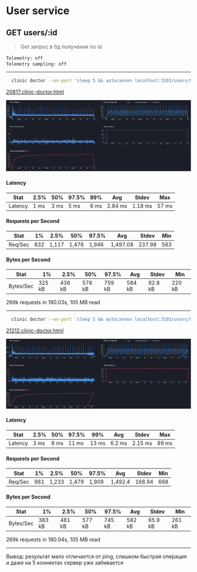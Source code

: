 # User service

## GET users/:id

> Get запрос в бд получения по id

```text
Telemetry: off
Telemetry sampling: off
```

---

```bash
  clinic doctor --on-port 'sleep 5 && autocannon localhost:3103/users/91905f6b-bb5d-495c-b0ae-15b11d4aef6f -c 5 -p 1 -d 180' -- node dist/src/main.js
```

[20817.clinic-doctor.html](../../../user-service/.clinic/20817.clinic-doctor.html)

![img.png](img.png)

#### Latency
| Stat    | 2.5% | 50%  | 97.5% | 99%  | Avg     | Stdev   | Max   |
|---------|------|------|-------|------|---------|---------|-------|
| Latency | 1 ms | 3 ms | 5 ms  | 6 ms | 2.84 ms | 1.18 ms | 57 ms |

#### Requests per Second
| Stat      | 1%   | 2.5% | 50%  | 97.5% | Avg     | Stdev   | Min |
|-----------|------|------|------|-------|---------|---------|-----|
| Req/Sec   | 832  | 1,117 | 1,476 | 1,946 | 1,497.08 | 237.98 | 563 |

#### Bytes per Second
| Stat      | 1%     | 2.5%   | 50%    | 97.5%   | Avg    | Stdev   | Min    |
|-----------|--------|--------|--------|---------|--------|---------|--------|
| Bytes/Sec | 325 kB | 436 kB | 576 kB | 759 kB  | 584 kB | 92.8 kB | 220 kB |

269k requests in 180.03s, 105 MB read

---

```bash
  clinic doctor --on-port 'sleep 5 && autocannon localhost:3103/users/91905f6b-bb5d-495c-b0ae-15b11d4aef6f -c 10 -p 1 -d 180' -- node dist/src/main.js
```

[21212.clinic-doctor.html](../../../user-service/.clinic/21212.clinic-doctor.html)

![img_1.png](img_1.png)

#### Latency
| Stat    | 2.5% | 50%  | 97.5% | 99%   | Avg    | Stdev   | Max   |
|---------|------|------|-------|-------|--------|---------|-------|
| Latency | 3 ms | 6 ms | 11 ms | 13 ms | 6.2 ms | 2.15 ms | 89 ms |

#### Requests per Second
| Stat      | 1%   | 2.5%  | 50%  | 97.5% | Avg     | Stdev   | Min |
|-----------|------|-------|------|-------|---------|---------|-----|
| Req/Sec   | 981  | 1,233 | 1,479 | 1,909 | 1,492.4 | 168.94 | 668 |

#### Bytes per Second
| Stat      | 1%     | 2.5%   | 50%    | 97.5%  | Avg    | Stdev   | Min    |
|-----------|--------|--------|--------|--------|--------|---------|--------|
| Bytes/Sec | 383 kB | 481 kB | 577 kB | 745 kB | 582 kB | 65.9 kB | 261 kB |

269k requests in 180.04s, 105 MB read

---

Вывод: результат мало отличается от ping, слишком быстрая операция и даже на 5 коннектах сервер уже забивается
